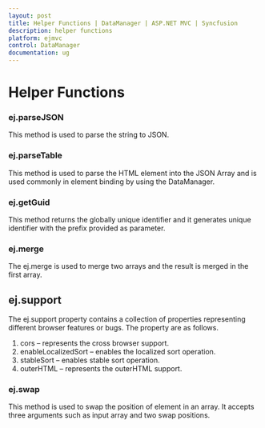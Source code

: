 ```yaml
---
layout: post
title: Helper Functions | DataManager | ASP.NET MVC | Syncfusion
description: helper functions
platform: ejmvc
control: DataManager
documentation: ug
---
```


# Helper Functions

### ej.parseJSON

This method is used to parse the string to JSON. 

### ej.parseTable

This method is used to parse the HTML element into the JSON Array and is used commonly in element binding by using the DataManager.

### ej.getGuid

This method returns the globally unique identifier and it generates unique identifier with the prefix provided as parameter.

### ej.merge

The ej.merge is used to merge two arrays and the result is merged in the first array. 

## ej.support

The ej.support property contains a collection of properties representing different browser features or bugs. The property are as follows.

1. cors – represents the cross browser support.
2. enableLocalizedSort – enables the localized sort operation.
3. stableSort – enables stable sort operation.
4. outerHTML – represents the outerHTML support.

### ej.swap

This method is used to swap the position of element in an array. It accepts three arguments such as input array and two swap positions.

